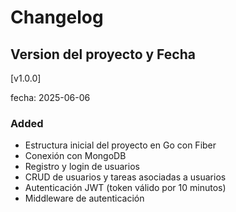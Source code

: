 # Changelog

## Version del proyecto  y Fecha

[v1.0.0] 

fecha: 2025-06-06

### Added
- Estructura inicial del proyecto en Go con Fiber
- Conexión con MongoDB
- Registro y login de usuarios
- CRUD de usuarios y tareas asociadas a usuarios
- Autenticación JWT (token válido por 10 minutos)
- Middleware de autenticación
